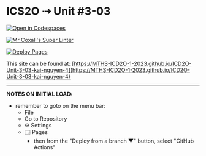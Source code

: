 # ICS2O ⇢ Unit #3-03

[![Open in Codespaces](https://classroom.github.com/assets/launch-codespace-7f7980b617ed060a017424585567c406b6ee15c891e84e1186181d67ecf80aa0.svg)](https://classroom.github.com/open-in-codespaces?assignment_repo_id=14619307)

[![Mr Coxall's Super Linter](https://github.com/MTHS-ICD2O-1-2023/ICD2O-Unit-3-03-kai-nguyen-4/workflows/Mr%20Coxall's%20Super%20Linter/badge.svg)](https://github.com/MTHS-ICD2O-1-2023/ICD2O-Unit-3-03-kai-nguyen-4/actions)

[![Deploy Pages](https://github.com/MTHS-ICD2O-1-2023/ICD2O-Unit-3-03-kai-nguyen-4/workflows/Deploy%20Pages/badge.svg)](https://github.com/MTHS-ICD2O-1-2023/ICD2O-Unit-3-03-kai-nguyen-4/actions)

This site can be found at: [https://MTHS-ICD2O-1-2023.github.io/ICD2O-Unit-3-03-kai-nguyen-4](https://MTHS-ICD2O-1-2023.github.io/ICD2O-Unit-3-03-kai-nguyen-4)

---

**NOTES ON INITIAL LOAD:**
- remember to goto on the menu bar:
  - File
  - Go to Repository
  - ⚙ Settings
  - 🗔 Pages
    - then from the "Deploy from a branch ▼" button, select "GitHub Actions"
